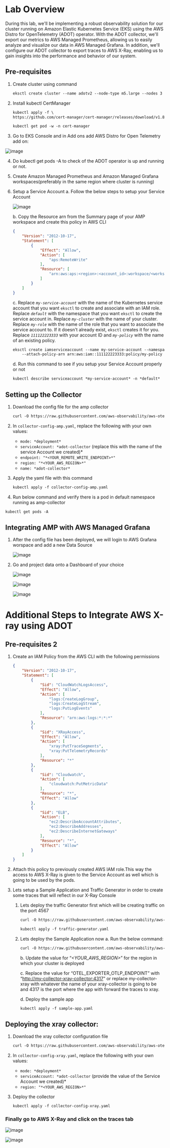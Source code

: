 # Lab Overview 

During this lab, we'll be implementing a robust observability solution for our cluster running on Amazon Elastic Kubernetes Service (EKS) using the AWS Distro for OpenTelemetry (ADOT) operator. With the ADOT collector, we'll export our metrics to AWS Managed Prometheus, allowing us to easily analyze and visualize our data in AWS Managed Grafana. In addition, we'll configure our ADOT collector to export traces to AWS X-Ray, enabling us to gain insights into the performance and behavior of our system.

   ## Pre-requisites

1. Create cluster using command
    
    ```html
    eksctl create cluster --name adotv2 --node-type m5.large --nodes 3 --region us-east-1
    ```
    
2. Install kubectl CertManager
    
    ```html
    kubectl apply -f \
    https://github.com/cert-manager/cert-manager/releases/download/v1.8.2/cert-manager.yaml
    ```
    
    ```html
    kubectl get pod -w -n cert-manager
    ```
    
3. Go to EKS Console and in Add ons add AWS Distro for Open Telemetry add on:

![image](https://user-images.githubusercontent.com/79714302/230539725-415d7fe3-ba58-4088-b87b-7e8c23291b9b.png)


4. Do kubectl get pods -A to check of the ADOT operator is up and running or not.
5. Create Amazon Managed Prometheus and Amazon Managed Grafana workspaces(preferably in the same region where cluster is running)
6. Setup a Service Account
    a. Follow the below steps to setup your Service Account
    
    ![image](https://user-images.githubusercontent.com/79714302/230539887-79a90865-a928-4c57-884f-00246725e9af.png)
    
    b. Copy the Resource arn from the Summary page of your AMP workspace and create this policy in AWS CLI
    
    ```json
    {
        "Version": "2012-10-17",
        "Statement": [
            {
                "Effect": "Allow",
                "Action": [
                    "aps:RemoteWrite"
                ],
                "Resource": [
                    "arn:aws:aps:<region>:<account_id>:workspace/<workspace ID>"
                ]
            }
        ]
    }
    ```
    
    c. Replace *`my-service-account`* with the name of the Kubernetes service account that you want `eksctl` to create and associate with an IAM role. Replace *`default`* with the namespace that you want `eksctl` to create the service account in. Replace *`my-cluster`* with the name of your cluster. Replace *`my-role`* with the name of the role that you want to associate the service account to. If it doesn't already exist, `eksctl` creates it for you. Replace *`111122223333`* with your account ID and *`my-policy`* with the name of an existing policy.
    
    ```html
    eksctl create iamserviceaccount --name my-service-account --namespace default --cluster my-cluster --role-name "my-role" \
        --attach-policy-arn arn:aws:iam::111122223333:policy/my-policy --approve
    ```
    
    d. Run this command to see if you setup your Service Account properly or not
    
    ```html
    kubectl describe serviceaccount *my-service-account* -n *default*
    ```
    

## Setting up the Collector

1. Download the config file for the amp collector
    
    ```html
    curl -O https://raw.githubusercontent.com/aws-observability/aws-otel-community/master/sample-configs/operator/collector-config-amp.yaml
    ```
    
2. In `collector-config-amp.yaml`, replace the following with your own values:
    - `mode: *deployment*`
    - `serviceAccount: *adot-collector` (replace this with the name of the service Account we created)*
    - `endpoint: "*<YOUR_REMOTE_WRITE_ENDPOINT>*"`
    - `region: "*<YOUR_AWS_REGION>*"`
    - `name: *adot-collector*`
3. Apply the yaml file with this command
    
    ```html
    kubectl apply -f collector-config-amp.yaml
    ```
    
4. Run below command and verify there is a pod in default namespace running as amp-collector

```html
kubectl get pods -A
```

## Integrating AMP with AWS Managed Grafana

1. After the config file has been deployed, we will login to AWS Grafana worspace and add a new Data Source
    
    ![image](https://user-images.githubusercontent.com/79714302/230540493-9b1a7437-ba52-43bd-9b93-695af8cc01f3.png)
    
2. Go and project data onto a Dashboard of your choice
    
    ![image](https://user-images.githubusercontent.com/79714302/230540527-63ecc6f2-ef8d-496e-8da4-039e67fc7100.png)
    
    ![image](https://user-images.githubusercontent.com/79714302/230540562-7ff592bb-2cd9-4572-bcc1-846b75ae2f1e.png)
    
    ![image](https://user-images.githubusercontent.com/79714302/230540587-a2abb0ae-4aca-44ee-85bc-b13b85c50078.png)
    

# Additional Steps to Integrate AWS X-ray using ADOT

## Pre-requisites 2

1. Create an IAM Policy from the AWS CLI with the following permissions
    
    ```json
    {
        "Version": "2012-10-17",
        "Statement": [
            {
                "Sid": "CloudWatchLogsAccess",
                "Effect": "Allow",
                "Action": [
                    "logs:CreateLogGroup",
                    "logs:CreateLogStream",
                    "logs:PutLogEvents"
                ],
                "Resource": "arn:aws:logs:*:*:*"
            },
            {
                "Sid": "XRayAccess",
                "Effect": "Allow",
                "Action": [
                    "xray:PutTraceSegments",
                    "xray:PutTelemetryRecords"
                ],
                "Resource": "*"
            },
            {
                "Sid": "Cloudwatch",
                "Action": [
                    "cloudwatch:PutMetricData"
                ],
                "Resource": "*",
                "Effect": "Allow"
            },
            {
                "Sid": "ELB",
                "Action": [
                    "ec2:DescribeAccountAttributes",
                    "ec2:DescribeAddresses",
                    "ec2:DescribeInternetGateways"
                ],
                "Resource": "*",
                "Effect": "Allow"
            }
        ]
    }
    ```
    
2. Attach this policy to previously created AWS IAM role.This way the access to AWS X-Ray is given to the Service Account as well which is going to be used by the pods.
3. Lets setup a Sample Application and Traffic Generator in order to create some traces that will reflect in our X-Ray Console
  
    1. Lets deploy the traffic Generator first which will be creating traffic on the port 4567
        
        ```html
        curl -O https://raw.githubusercontent.com/aws-observability/aws-otel-community/master/sample-configs/traffic-generator.yaml
        ```
        
        ```html
        kubectl apply -f traffic-generator.yaml
        ```
        
    2. Lets deploy the Sample Application now
        a. Run the below command: 
        
        ```html
        curl -O https://raw.githubusercontent.com/aws-observability/aws-otel-community/master/sample-configs/sample-app.yaml
        ```
        
        b. Update the value for “*<YOUR_AWS_REGION>*” for the region in which your cluster is deployed
        
        c. Replace the value for “OTEL_EXPORTER_OTLP_ENDPOINT” with “[http://my-collector-xray-collector:4317](http://my-collector-xray-collector:4317/)” or replace my-collector-xray with whatever the name of your xray-collector is going to be and 4317 is the port where the app with forward the traces to xray.
        
        d. Deploy the sample app
        
        ```html
        kubectl apply -f sample-app.yaml
        ```
        

## Deploying the xray collector:


1. Download the xray collector configuration file
    
    ```html
    curl -O https://raw.githubusercontent.com/aws-observability/aws-otel-community/master/sample-configs/operator/collector-config-xray.yaml
    ```
    
2. In `collector-config-xray.yaml`, replace the following with your own values:
    - `mode: *deployment*`
    - `serviceAccount: *adot-collector` (provide the value of the Service Account we created)*
    - `region: "*<YOUR_AWS_REGION>*"`
3. Deploy the collector
    
    ```html
    kubectl apply -f collector-config-xray.yaml
    ```
    

### Finally go to AWS X-Ray and click on the traces tab

![image](https://user-images.githubusercontent.com/79714302/230540837-136a7d6a-905b-43eb-aebc-aefff32586f0.png)

![image](https://user-images.githubusercontent.com/79714302/230540870-ab4688da-cc1e-41b5-b312-377d636a54aa.png)
